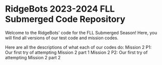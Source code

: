 # RidgeBots 2023-2024 FLL Submerged Code Repository
Welcome to the RidgeBots' code for the FLL Submerged Season! Here, you will find all versions of our test code and mission codes.

Here are all the descriptions of what each of our codes do:
Mission 2 P1: Our first try of attempting Mission 2 part 1
Mission 2 P2: Our first try of attempting Mission 2 part 2
